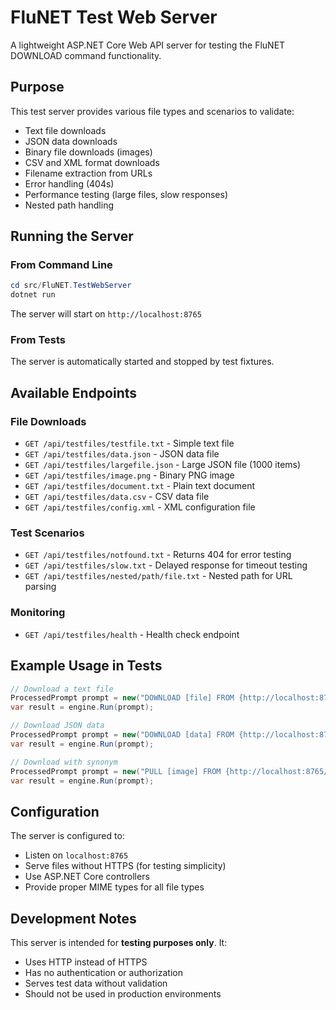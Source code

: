 # FluNET Test Web Server

A lightweight ASP.NET Core Web API server for testing the FluNET DOWNLOAD command functionality.

## Purpose

This test server provides various file types and scenarios to validate:
- Text file downloads
- JSON data downloads
- Binary file downloads (images)
- CSV and XML format downloads
- Filename extraction from URLs
- Error handling (404s)
- Performance testing (large files, slow responses)
- Nested path handling

## Running the Server

### From Command Line
```powershell
cd src/FluNET.TestWebServer
dotnet run
```

The server will start on `http://localhost:8765`

### From Tests
The server is automatically started and stopped by test fixtures.

## Available Endpoints

### File Downloads
- `GET /api/testfiles/testfile.txt` - Simple text file
- `GET /api/testfiles/data.json` - JSON data file
- `GET /api/testfiles/largefile.json` - Large JSON file (1000 items)
- `GET /api/testfiles/image.png` - Binary PNG image
- `GET /api/testfiles/document.txt` - Plain text document
- `GET /api/testfiles/data.csv` - CSV data file
- `GET /api/testfiles/config.xml` - XML configuration file

### Test Scenarios
- `GET /api/testfiles/notfound.txt` - Returns 404 for error testing
- `GET /api/testfiles/slow.txt` - Delayed response for timeout testing
- `GET /api/testfiles/nested/path/file.txt` - Nested path for URL parsing

### Monitoring
- `GET /api/testfiles/health` - Health check endpoint

## Example Usage in Tests

```csharp
// Download a text file
ProcessedPrompt prompt = new("DOWNLOAD [file] FROM {http://localhost:8765/api/testfiles/testfile.txt} TO {output.txt} .");
var result = engine.Run(prompt);

// Download JSON data
ProcessedPrompt prompt = new("DOWNLOAD [data] FROM {http://localhost:8765/api/testfiles/data.json} .");
var result = engine.Run(prompt);

// Download with synonym
ProcessedPrompt prompt = new("PULL [image] FROM {http://localhost:8765/api/testfiles/image.png} TO {image.png} .");
var result = engine.Run(prompt);
```

## Configuration

The server is configured to:
- Listen on `localhost:8765`
- Serve files without HTTPS (for testing simplicity)
- Use ASP.NET Core controllers
- Provide proper MIME types for all file types

## Development Notes

This server is intended for **testing purposes only**. It:
- Uses HTTP instead of HTTPS
- Has no authentication or authorization
- Serves test data without validation
- Should not be used in production environments
